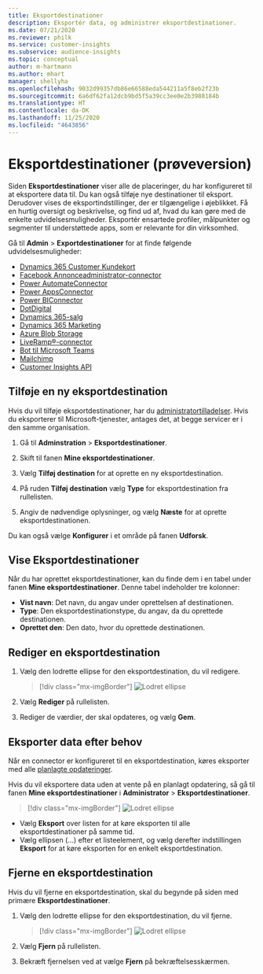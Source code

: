 ```yaml
---
title: Eksportdestinationer
description: Eksportér data, og administrer eksportdestinationer.
ms.date: 07/21/2020
ms.reviewer: philk
ms.service: customer-insights
ms.subservice: audience-insights
ms.topic: conceptual
author: m-hartmann
ms.author: mhart
manager: shellyha
ms.openlocfilehash: 9032d99357db86e66588eda544211a5f8eb2f23b
ms.sourcegitcommit: 6a6df62fa12dcb9bd5f5a39cc3ee0e2b3988184b
ms.translationtype: HT
ms.contentlocale: da-DK
ms.lasthandoff: 11/25/2020
ms.locfileid: "4643856"
---
```

# <a name="export-destinations-preview"></a>Eksportdestinationer (prøveversion)

Siden **Eksportdestinationer** viser alle de placeringer, du har konfigureret til at eksportere data til. Du kan også tilføje nye destinationer til eksport. Derudover vises de eksportindstillinger, der er tilgængelige i øjeblikket. Få en hurtig oversigt og beskrivelse, og find ud af, hvad du kan gøre med de enkelte udvidelsesmuligheder. Eksportér ensartede profiler, målpunkter og segmenter til understøttede apps, som er relevante for din virksomhed.

Gå til **Admin** > **Exportdestinationer** for at finde følgende udvidelsesmuligheder:

- [Dynamics 365 Customer Kundekort](customer-card-add-in.md)
- [Facebook Annonceadministrator-connector](export-facebook.md)
- [Power AutomateConnector](export-power-automate.md)
- [Power AppsConnector](export-power-apps.md)
- [Power BIConnector](export-power-bi.md)
- [DotDigital](export-dotdigital.md)
- [Dynamics 365-salg](export-dynamics365-sales.md)
- [Dynamics 365 Marketing](export-dynamics365-marketing.md)
- [Azure Blob Storage](export-azure-blob-storage.md)
- [LiveRamp&reg;-connector](export-liveramp.md)
- [Bot til Microsoft Teams](export-teams-bot.md)
- [Mailchimp](export-mailchimp.md)
- [Customer Insights API](apis.md)

## <a name="add-a-new-export-destination"></a>Tilføje en ny eksportdestination

Hvis du vil tilføje eksportdestinationer, har du [administratortilladelser](permissions.md). Hvis du eksporterer til Microsoft-tjenester, antages det, at begge servicer er i den samme organisation.

1. Gå til **Adminstration** > **Eksportdestinationer**.

1. Skift til fanen **Mine eksportdestinationer**.

1. Vælg **Tilføj destination** for at oprette en ny eksportdestination.

1. På ruden **Tilføj destination** vælg **Type** for eksportdestination fra rullelisten.

1. Angiv de nødvendige oplysninger, og vælg **Næste** for at oprette eksportdestinationen.

Du kan også vælge **Konfigurer** i et område på fanen **Udforsk**.

## <a name="view-export-destinations"></a>Vise Eksportdestinationer

Når du har oprettet eksportdestinationer, kan du finde dem i en tabel under fanen **Mine eksportdestinationer**. Denne tabel indeholder tre kolonner:

- **Vist navn**: Det navn, du angav under oprettelsen af destinationen.
- **Type**: Den eksportdestinationstype, du angav, da du oprettede destinationen.
- **Oprettet den**: Den dato, hvor du oprettede destinationen.

## <a name="edit-an-export-destination"></a>Rediger en eksportdestination

1. Vælg den lodrette ellipse for den eksportdestination, du vil redigere.

   > [!div class="mx-imgBorder"]
   > ![Lodret ellipse](media/export-destinations-page-ellipsis.png "Lodret ellipse")

1. Vælg **Rediger** på rullelisten.

1. Rediger de værdier, der skal opdateres, og vælg **Gem**.

## <a name="export-data-on-demand"></a>Eksporter data efter behov

Når en connector er konfigureret til en eksportdestination, køres eksporter med alle [planlagte opdateringer](system.md#schedule-tab).

Hvis du vil eksportere data uden at vente på en planlagt opdatering, så gå til fanen **Mine eksportdestinationer** i **Administrator** > **Eksportdestinationer**.

> [!div class="mx-imgBorder"]
> ![Lodret ellipse](media/export-destinations-page-ellipsis.png "Lodret ellipse")

- Vælg **Eksport** over listen for at køre eksporten til alle eksportdestinationer på samme tid.
- Vælg ellipsen (...) efter et listeelement, og vælg derefter indstillingen **Eksport** for at køre eksporten for en enkelt eksportdestination.

## <a name="remove-an-export-destination"></a>Fjerne en eksportdestination

Hvis du vil fjerne en eksportdestination, skal du begynde på siden med primære **Eksportdestinationer**.

1. Vælg den lodrette ellipse for den eksportdestination, du vil fjerne.

   > [!div class="mx-imgBorder"]
   > ![Lodret ellipse](media/export-destinations-page-ellipsis.png "Lodret ellipse")

2. Vælg **Fjern** på rullelisten.

3. Bekræft fjernelsen ved at vælge **Fjern** på bekræftelsesskærmen.
